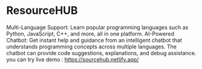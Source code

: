 # ResourceHUB
Multi-Language Support: Learn popular programming languages such as Python, JavaScript,  C++, and more, all in one platform.
AI-Powered Chatbot: Get instant help and guidance from an intelligent chatbot that understands programming concepts across multiple languages. The chatbot can provide code suggestions, explanations, and debug assistance.
you can try live demo : https://sourcehub.netlify.app/
